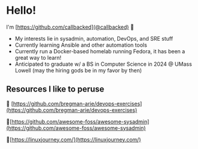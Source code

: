 # Hello!
I'm [https://github.com/callbacked](@callbacked) **👋**

*  My interests lie in sysadmin, automation, DevOps, and SRE stuff
* Currently learning Ansible and other automation tools
* Currently run a Docker-based homelab running Fedora, it has been a great way to learn!
* Anticipated to graduate w/ a BS in Computer Science in 2024 @ UMass Lowell (may the hiring gods be in my favor by then)


## Resources I like to peruse
📌 [https://github.com/bregman-arie/devops-exercises](https://github.com/bregman-arie/devops-exercises)

📌[https://github.com/awesome-foss/awesome-sysadmin](https://github.com/awesome-foss/awesome-sysadmin)

📌[https://linuxjourney.com/](https://linuxjourney.com/)
